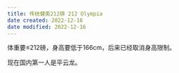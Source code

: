 ```yaml
---
title: 传统健美212磅 212 Olympia
date created: 2022-12-16
date modified: 2022-12-16
---
```


体重要≤212磅，身高要低于166cm，后来已经取消身高限制。

现在国内第一人是平云龙。
